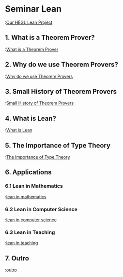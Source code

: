 # Seminar Lean

:[Our HEGL Lean Project](blogpost/preface.md)

## 1. What is a Theorem Prover?

:[What is a Theorem Prover](blogpost/what-is-a-theorem-prover.md)

## 2. Why do we use Theorem Provers?

:[Why do we use Theorem Provers](blogpost/why-do-we-use-theorem-provers.md)

## 3. Small History of Theorem Provers

:[Small History of Theorem Provers](blogpost/small-history-of-theorem-provers.md)

## 4. What is Lean?

:[What is Lean](blogpost/what-is-lean.md)

## 5. The Importance of Type Theory

:[The Importance of Type Theory](blogpost/typetheory.md)

## 6. Applications

### 6.1 Lean in Mathematics

:[lean in mathematics](blogpost/applications/mathematics.md)

### 6.2 Lean in Computer Science

:[lean in computer science](blogpost/applications/computer-science.md)

### 6.3 Lean in Teaching

:[lean in teaching](blogpost/applications/teaching.md)

## 7. Outro

:[outro](blogpost/outro.md)